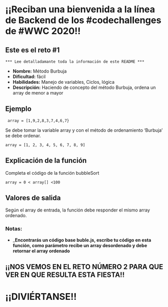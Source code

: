 
# ¡¡Reciban una bienvenida a la línea de Backend de los #codechallenges de #WWC 2020!!

## Este es el reto #1

    *** Lee detalladamante toda la información de este README ***

- **Nombre:**  Método Burbuja
- **Dificultad:** fácil
- **Habilidades:** Manejo de variables, Ciclos, lógica
- **Descripción:** 
Haciendo de concepto del método Burbuja, ordena un array de menor a mayor

## Ejemplo
``` array = [1,9,2,8,3,7,4,6,7}```

Se debe tomar la variable array y con el método de ordenamiento ‘Burbuja’ se debe ordenar.

```array = [1, 2, 3, 4, 5, 6, 7, 8, 9]```

## Explicación de la función

Completa el código de la función bubbleSort

  

```array = 0 < array[] <100```

  

## Valores de salida

Según el array de entrada, la función debe responder el mismo array ordenado.

### Notas:
  * _**Encontrarás un código base buble.js, escribe tu código en esta función, como parámetro recibe un array desordenado y debe retornar el array ordenado**


## ¡¡NOS VEMOS EN EL RETO NÚMERO 2 PARA QUE VER EN QUE RESULTA ESTA FIESTA!! 
# ¡¡DIVIÉRTANSE!!
